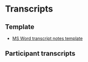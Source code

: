 # Transcripts

## Template

- [MS Word transcript notes template](https://github.com/user-attachments/files/16116636/Transcript.notes.template.docx)

## Participant transcripts




